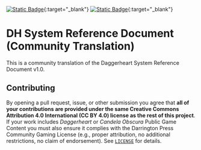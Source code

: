 [![Static Badge](https://img.shields.io/badge/License-CC_BY_4.0-8A2BE2?style=for-the-badge)](https://creativecommons.org/licenses/by/4.0/){:target="_blank"}
[![Static Badge](https://img.shields.io/badge/License-DPCGL-blue?style=for-the-badge)](https://darringtonpress.com/license/){:target="_blank"}

# DH System Reference Document (Community Translation)

This is a community translation of the Daggerheart System Reference Document v1.0.


## Contributing

By opening a pull request, issue, or other submission you agree that **all of
your contributions are provided under the same Creative Commons Attribution 4.0
International (CC BY 4.0) license as the rest of this project**.  
If your work includes *Daggerheart* or *Candela Obscura* Public Game Content you
must also ensure it complies with the Darrington Press Community Gaming
License (e.g., proper attribution, no additional restrictions, no claim of
endorsement). See [`LICENSE`](./LICENSE) for details.